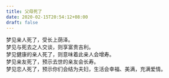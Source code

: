 ```yaml
---
title: 父母死了
date: 2020-02-15T20:54:12+08:00
draft: false
---
```


梦见亲人死了，受长上荫泽。<br>
梦见与死去之人交谈，则享富贵吉利。<br>
梦见健康的亲人死了，则意味着此亲人会增寿。<br>
梦见亲友死了，预示去世的亲友会长寿。<br>
梦见恋人死了，预示你们会结为夫妇，生活会幸福、美满，充满爱情。<br>
